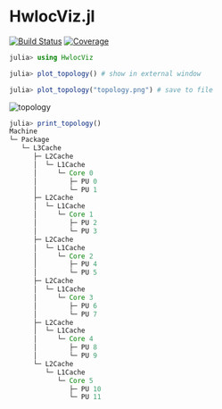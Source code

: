 # HwlocViz.jl

[![Build Status](https://github.com/crstnbr/HwlocViz.jl/workflows/CI/badge.svg)](https://github.com/crstnbr/HwlocViz.jl/actions)
[![Coverage](https://codecov.io/gh/crstnbr/HwlocViz.jl/branch/master/graph/badge.svg)](https://codecov.io/gh/crstnbr/HwlocViz.jl)

```julia
julia> using HwlocViz

julia> plot_topology() # show in external window

julia> plot_topology("topology.png") # save to file
```

![topology](https://user-images.githubusercontent.com/187980/112912936-029c8280-90f9-11eb-890c-021de0a79f09.png)


```julia
julia> print_topology()
Machine
└─ Package
   └─ L3Cache
      ├─ L2Cache
      │  └─ L1Cache
      │     └─ Core 0
      │        ├─ PU 0
      │        └─ PU 1
      ├─ L2Cache
      │  └─ L1Cache
      │     └─ Core 1
      │        ├─ PU 2
      │        └─ PU 3
      ├─ L2Cache
      │  └─ L1Cache
      │     └─ Core 2
      │        ├─ PU 4
      │        └─ PU 5
      ├─ L2Cache
      │  └─ L1Cache
      │     └─ Core 3
      │        ├─ PU 6
      │        └─ PU 7
      ├─ L2Cache
      │  └─ L1Cache
      │     └─ Core 4
      │        ├─ PU 8
      │        └─ PU 9
      └─ L2Cache
         └─ L1Cache
            └─ Core 5
               ├─ PU 10
               └─ PU 11
```

